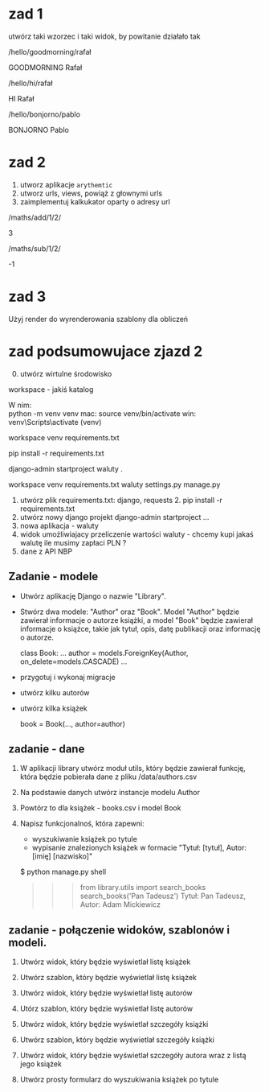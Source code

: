 # zad 1

utwórz taki wzorzec i taki widok, by powitanie działało tak

/hello/goodmorning/rafał

GOODMORNING Rafał

/hello/hi/rafał

HI Rafał

/hello/bonjorno/pablo

BONJORNO Pablo


# zad 2

1. utworz aplikacje `arythemtic`
2. utworz urls, views, powiąż z głownymi urls
3. zaimplementuj kalkukator oparty o adresy url

/maths/add/1/2/

3

/maths/sub/1/2/

-1

# zad 3

Użyj render do wyrenderowania szablony dla obliczeń

# zad podsumowujace zjazd 2

0. utwórz wirtulne środowisko

workspace - jakiś katalog

W nim:  
python -m venv venv
mac: source venv/bin/activate
win: venv\Scripts\activate
(venv) 

workspace
   venv
   requirements.txt

pip install -r requirements.txt

django-admin startproject waluty .

workspace
   venv
   requirements.txt
   waluty
     settings.py
   manage.py



1. utwórz plik requirements.txt: django, requests
   2. pip install -r requirements.txt
1. utwórz nowy django projekt django-admin startproject ...
2. nowa aplikacja - waluty
3. widok umożliwiajacy przeliczenie wartości waluty - chcemy kupi jakaś walutę ile musimy zapłaci PLN ?
4. dane z API NBP


## Zadanie - modele

* Utwórz aplikację Django o nazwie "Library".
* Stwórz dwa modele: "Author" oraz "Book". Model "Author" będzie zawierał informacje o autorze książki, a model "Book" będzie zawierał informacje o książce, takie jak tytuł, opis, datę publikacji oraz informację o autorze.

   class Book:
      ...
      author = models.ForeignKey(Author, on_delete=models.CASCADE)
      ...
* przygotuj i wykonaj migracje
* utwórz kilku autorów
* utwórz kilka książek

   book = Book(..., author=author)

## zadanie - dane

1. W aplikacji library utwórz moduł utils, który będzie zawierał funkcję, która będzie pobierała dane z pliku
<projekt>/data/authors.csv
2. Na podstawie danych utwórz instancje modelu Author
3. Powtórz to dla książek - books.csv i model Book
4. Napisz funkcjonalnoś, która zapewni:
   - wyszukiwanie książek po tytule 
   - wypisanie znalezionych książek w formacie "Tytuł: [tytuł], Autor: [imię] [nazwisko]"

    $ python manage.py shell
    >>> from library.utils import search_books
    >>> search_books('Pan Tadeusz')
    Tytuł: Pan Tadeusz, Autor: Adam Mickiewicz



## zadanie - połączenie widoków, szablonów i modeli.

1. Utwórz widok, który będzie wyświetlał listę książek
2. Utwórz szablon, który będzie wyświetlał listę książek
3. Utwórz widok, który będzie wyświetlał listę autorów
4. Utórz szablon, który będzie wyświetlał listę autorów
5. Utwórz widok, który będzie wyświetlał szczegóły książki
6. Utwórz szablon, który będzie wyświetlał szczegóły książki
7. Utwórz widok, który będzie wyświetlał szczegóły autora wraz z listą jego książek

8. Utwórz prosty formularz do wyszukiwania książek po tytule